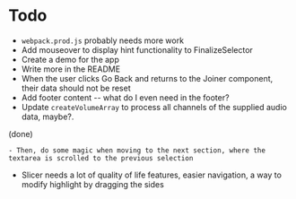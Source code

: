# Todo
  - `webpack.prod.js` probably needs more work
  - Add mouseover to display hint functionality to FinalizeSelector
  - Create a demo for the app
  - Write more in the README
  - When the user clicks Go Back and returns to the Joiner component, their data should not be reset
  - Add footer content -- what do I even need in the footer?
  - Update `createVolumeArray` to process all channels of the supplied audio data, maybe?.
  <!-- - Fix order of pairs when moving to Joiner, edit in order by start of section --> (done)
    - Then, do some magic when moving to the next section, where the textarea is scrolled to the previous selection
  - Slicer needs a lot of quality of life features, easier navigation, a way to modify highlight by dragging the sides
